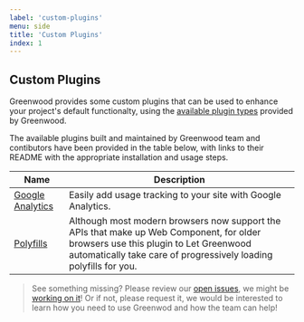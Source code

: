 ```yaml
---
label: 'custom-plugins'
menu: side
title: 'Custom Plugins'
index: 1
---
```


## Custom Plugins
Greenwood provides some custom plugins that can be used to enhance your project's default functionalty, using the [available plugin types](/plugins/) provided by Greenwood.

The available plugins built and maintained by Greenwood team and contibutors have been provided in the table below, with links to their README with the appropriate installation and usage steps.

| Name  | Description  |
|---|---|
| [Google Analytics](https://github.com/ProjectEvergreen/greenwood/tree/master/packages/plugin-google-analytics) | Easily add usage tracking to your site with Google Analytics. |
| [Polyfills](https://github.com/ProjectEvergreen/greenwood/tree/master/packages/plugin-polyfills) | Although most modern browsers now support the APIs that make up Web Component, for older browsers use this plugin to Let Greenwood automatically take care of progressively loading polyfills for you. |

> See something missing?  Please review our [open issues](https://github.com/ProjectEvergreen/greenwood/issues), we might be [working on it](https://github.com/ProjectEvergreen/greenwood/projects)!  Or if not, please request it, we would be interested to learn how you need to use Greenwod and how the team can help!